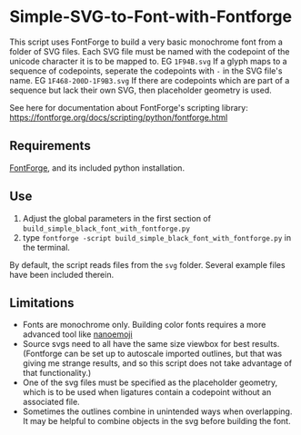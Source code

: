 # Simple-SVG-to-Font-with-Fontforge

This script uses FontForge to build a very basic monochrome font from a folder of SVG files.
Each SVG file must be named with the codepoint of the unicode character it is to be mapped to. 
    EG `1F94B.svg`
If a glyph maps to a sequence of codepoints, seperate the codepoints with `-` in the SVG file's name.
    EG `1F468-200D-1F9B3.svg`
If there are codepoints which are part of a sequence but lack their own SVG, then placeholder geometry is used.

See here for documentation about FontForge's scripting library:
https://fontforge.org/docs/scripting/python/fontforge.html


## Requirements

[FontForge](https://fontforge.org/en-US/), and its included python installation.


## Use

1. Adjust the global parameters in the first section of `build_simple_black_font_with_fontforge.py`
2. type `fontforge -script build_simple_black_font_with_fontforge.py` in the terminal.

By default, the script reads files from the `svg` folder. Several example files have been included therein.




## Limitations

- Fonts are monochrome only. Building color fonts requires a more advanced tool like [nanoemoji](https://github.com/googlefonts/nanoemoji)
- Source svgs need to all have the same size viewbox for best results. (Fontforge can be set up to autoscale imported outlines, but that was giving me strange results, and so this script does not take advantage of that functionality.)
- One of the svg files must be specified as the placeholder geometry, which is to be used when ligatures contain a codepoint without an associated file.
- Sometimes the outlines combine in unintended ways when overlapping. It may be helpful to combine objects in the svg before building the font.
